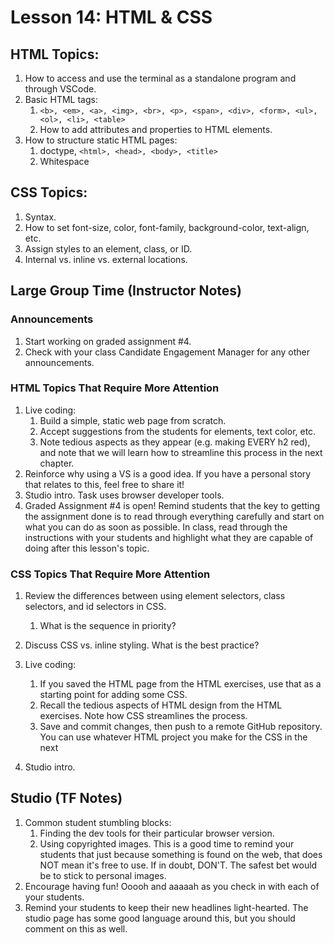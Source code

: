 # Lesson 14: HTML & CSS

## HTML Topics:

1. How to access and use the terminal as a standalone program and through VSCode.
1. Basic HTML tags:
   1. ``<b>, <em>, <a>, <img>, <br>, <p>, <span>, <div>, <form>, <ul>, <ol>, <li>, <table>``
   1. How to add attributes and properties to HTML elements.
1. How to structure static HTML pages:
   1. doctype, ``<html>, <head>, <body>, <title>``
   1. Whitespace
   
## CSS Topics:

1. Syntax.
1. How to set font-size, color, font-family, background-color, text-align, etc.
1. Assign styles to an element, class, or ID.
1. Internal vs. inline vs. external locations.

## Large Group Time (Instructor Notes)

### Announcements

1. Start working on graded assignment #4.
1. Check with your class Candidate Engagement Manager for any other announcements.

### HTML Topics That Require More Attention

1. Live coding:
   1. Build a simple, static web page from scratch.
   1. Accept suggestions from the students for elements, text color, etc.
   1. Note tedious aspects as they appear (e.g. making EVERY h2 red), and note that we will learn how to streamline this process in the next chapter.
1. Reinforce why using a VS is a good idea. If you have a personal story that relates to this, feel free to share it!
1. Studio intro. Task uses browser developer tools.
1. Graded Assignment #4 is open! Remind students that the key to getting the assignment done is to read through everything carefully and start on what you can do as soon as possible. In class, read through the instructions with your students and highlight what they are capable of doing after this lesson's topic.

### CSS Topics That Require More Attention 

1. Review the differences between using element selectors, class selectors, and id selectors in CSS.
    1. What is the sequence in priority?
1. Discuss CSS vs. inline styling. What is the best practice?

1. Live coding:
    1. If you saved the HTML page from the HTML exercises, use that as a starting point for adding some CSS.
    1. Recall the tedious aspects of HTML design from the HTML exercises. Note how CSS streamlines the process.
    1. Save and commit changes, then push to a remote GitHub repository.  You can use whatever HTML project you make for the CSS in the next
1. Studio intro.

## Studio (TF Notes)

1. Common student stumbling blocks:
   1. Finding the dev tools for their particular browser version.
   1. Using copyrighted images. This is a good time to remind your students that just because something is found on the web, that does NOT mean it's free to use. If in doubt, DON'T. The safest bet would be to stick to personal images.
1. Encourage having fun! Ooooh and aaaaah as you check in with each of your students.
1. Remind your students to keep their new headlines light-hearted. The studio page has some good language around this, but you should comment on this as well.
